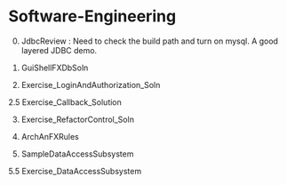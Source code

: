 # Software-Engineering

0. JdbcReview	: Need to check the build path and turn on mysql.   A good layered JDBC demo.  

1. GuiShellFXDbSoln	

2. Exercise_LoginAndAuthorization_Soln

2.5 Exercise_Callback_Solution	

3. Exercise_RefactorControl_Soln	

4. ArchAnFXRules

5. SampleDataAccessSubsystem		

5.5 Exercise_DataAccessSubsystem


